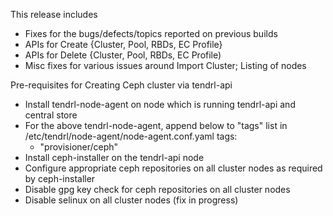 This release includes

* Fixes for the bugs/defects/topics reported on previous builds
* APIs for Create {Cluster, Pool, RBDs, EC Profile}
* APIs for Delete {Cluster, Pool, RBDs, EC Profile)
* Misc fixes for various issues around Import Cluster; Listing of nodes

Pre-requisites for Creating Ceph cluster via tendrl-api
- Install tendrl-node-agent on node which is running tendrl-api and central store
- For the above tendrl-node-agent, append below to "tags" list in /etc/tendrl/node-agent/node-agent.conf.yaml
  tags:
   - "provisioner/ceph"
- Install ceph-installer on the tendrl-api node
- Configure appropriate ceph repositories on all cluster nodes as required by ceph-installer
- Disable gpg key check for ceph repositories on all cluster nodes
- Disable selinux on all cluster nodes (fix in progress)